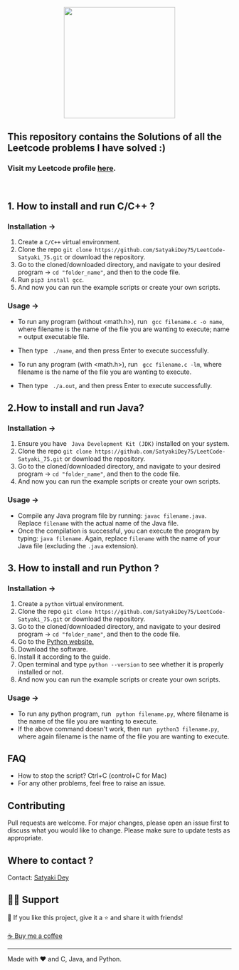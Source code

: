 <div align ="center">
<br>
<img src="https://leetcode.com/static/images/LeetCode_logo_rvs.png" width=250 height=250>

 </div>  
 
## This repository contains the Solutions of all the Leetcode problems I have solved :)
### Visit my Leetcode profile [here](https://leetcode.com/Satyaki_75/).
&nbsp;
  
## 1. How to install and run C/C++ ?

### Installation ->
1. Create a ```C/C++``` virtual environment. 
2. Clone the repo ```git clone https://github.com/SatyakiDey75/LeetCode-Satyaki_75.git``` or download the repository.
3. Go to the cloned/downloaded directory, and navigate to your desired program -> ``` cd "folder_name" ```, and then to the code file.
4. Run ``` pip3 install gcc ```.
5. And now you can run the example scripts or create your own scripts.  

### Usage ->
- To run any program (without <math.h>), run ``` gcc filename.c -o name```, where filename is the name of the file you are wanting to execute; name = output executable file.
- Then type ``` ./name```, and then press Enter to execute successfully.

- To run any program (with <math.h>), run ``` gcc filename.c -lm```, where filename is the name of the file you are wanting to execute.
- Then type ``` ./a.out```, and then press Enter to execute successfully.

## 2.How to install and run Java?

### Installation ->
1. Ensure you have ``` Java Development Kit (JDK)``` installed on your system.
2. Clone the repo ```git clone https://github.com/SatyakiDey75/LeetCode-Satyaki_75.git``` or download the repository.
3. Go to the cloned/downloaded directory, and navigate to your desired program -> ``` cd "folder_name" ```, and then to the code file.
4. And now you can run the example scripts or create your own scripts.  


### Usage ->

- Compile any Java program file by running: ```javac filename.java```. Replace ```filename``` with the actual name of the Java file.
- Once the compilation is successful, you can execute the program by typing: ```java filename```. Again, replace ```filename``` with the name of your Java file (excluding the ```.java``` extension).

## 3. How to install and run Python ?

### Installation ->
1. Create a ```python``` virtual environment. 
2. Clone the repo ```git clone https://github.com/SatyakiDey75/LeetCode-Satyaki_75.git``` or download the repository.
3. Go to the cloned/downloaded directory, and navigate to your desired program -> ``` cd "folder_name" ```, and then to the code file.
4. Go to the [Python website.](https://www.python.org/)
5. Download the software.
6. Install it according to the guide.
7. Open terminal and type ```python --version``` to see whether it is properly installed or not.
8. And now you can run the example scripts or create your own scripts. 


### Usage ->
- To run any python program, run ``` python filename.py```, where filename is the name of the file you are wanting to execute.
- If the above command doesn't work, then run ``` python3 filename.py```, where again filename is the name of the file you are wanting to execute.



## FAQ
- How to stop the script? Ctrl+C (control+C for Mac) 
- For any other problems, feel free to raise an issue.

## Contributing
Pull requests are welcome. For major changes, please open an issue first to discuss what you would like to change. 
Please make sure to update tests as appropriate.


## Where to contact ?
Contact: <a href = "mailto: sdey2836@gmail.com">Satyaki Dey</a>

## 🙋‍♂️ Support

💙 If you like this project, give it a ⭐ and share it with friends!<br><br>
[☕ Buy me a coffee](https://www.buymeacoffee.com/satyakidey75)

---

Made with ❤️ and C, Java, and Python. <br><br>
